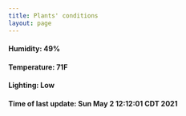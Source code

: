 ```yaml
---
title: Plants' conditions
layout: page
---
```



#### Humidity: 49%
#### Temperature: 71F
#### Lighting: Low
#### Time of last update: Sun May  2 12:12:01 CDT 2021
